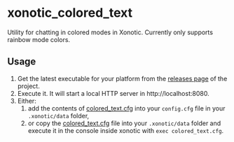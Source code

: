# xonotic_colored_text
Utility for chatting in colored modes in Xonotic. Currently only supports
rainbow mode colors.

## Usage

1. Get the latest executable for your platform from the
[releases page](https://github.com/nauar/xonotic_colored_text/releases/latest)
of the project.
2. Execute it. It will start a local HTTP server in http://localhost:8080.
3. Either:
   1. add the contents of [colored_text.cfg](/colored_text.cfg) into your
   `config.cfg` file in your `.xonotic/data` folder,
   2. or copy the [colored_text.cfg](/colored_text.cfg) file into your
   `.xonotic/data` folder and execute it in the console inside xonotic with
   `exec colored_text.cfg`.
